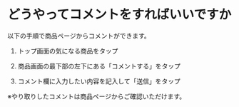 # どうやってコメントをすればいいですか

以下の手順で商品ページからコメントができます。

1. トップ画面の気になる商品をタップ

1. 商品画面の最下部の左下にある「コメントする」をタップ

1. コメント欄に入力したい内容を記入して「送信」をタップ

※やり取りしたコメントは商品ページからご確認いただけます。